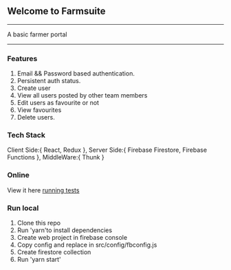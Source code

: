 

## Welcome to Farmsuite
_____________________________
A basic farmer portal
______________________________

### Features
1. Email && Password based authentication.
2. Persistent auth status.
3. Create user
4. View all users posted by other team members
5. Edit users as favourite or not
6. View favourites
7. Delete users.

### Tech Stack
Client Side:{
                React,
                Redux
            },
Server Side:{
                Firebase Firestore,
                Firebase Functions
            },
MiddleWare:{
                Thunk
           }


### Online 
View it here [running tests](https://farmsuite-13d43.firebaseapp.com/)


### Run local
1. Clone this repo
2. Run 'yarn'to install dependencies
3. Create web project in firebase console
4. Copy config and replace in src/config/fbconfig.js
5. Create firestore collection
6. Run 'yarn start'

 



